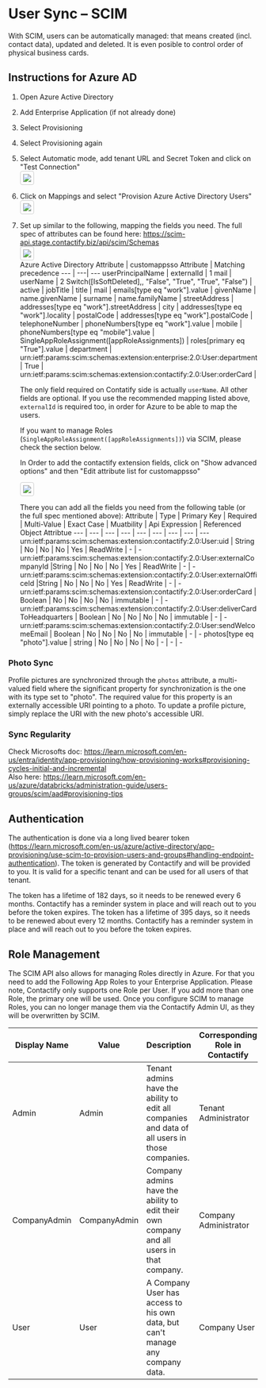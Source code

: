 # User Sync – SCIM

With SCIM, users can be automatically managed: that means created (incl. contact data), updated and deleted. It is even posible to control order of physical business cards.

## Instructions for Azure AD
1. Open Azure Active Directory
2. Add Enterprise Application (if not already done)
3. Select Provisioning
4. Select Provisioning again
5. Select Automatic mode, add tenant URL and Secret Token and click on "Test Connection"  
    <img src="assets/scim-step-5.png" style="max-width: 750px; border: 1px solid #ccc!important; padding: 5px; border-radius: 4px;" />
6. Click on Mappings and select "Provision Azure Active Directory Users"  
    <img src="assets/scim-step-6.png" style="max-width: 750px; border: 1px solid #ccc!important; padding: 5px; border-radius: 4px;" />
7. Set up similar to the following, mapping the fields you need. The full spec of attributes can be found here: https://scim-api.stage.contactify.biz/api/scim/Schemas  
    <img src="assets/scim-step-7.png" style="max-width: 750px; border: 1px solid #ccc!important; padding: 5px; border-radius: 4px;" />  
    Azure Active Directory Attribute | customappsso Attribute | Matching precedence
    --- | ---| ---
    userPrincipalName | externalId | 1
    mail | userName | 2
    Switch([IsSoftDeleted],, "False", "True", "True", "False") | active |
    jobTitle | title |
    mail | emails[type eq "work"].value |
    givenName | name.givenName |
    surname | name.familyName |
    streetAddress | addresses[type eq "work"].streetAddress |
    city | addresses[type eq "work"].locality |
    postalCode | addresses[type eq "work"].postalCode |
    telephoneNumber | phoneNumbers[type eq "work"].value |
    mobile | phoneNumbers[type eq "mobile"].value |
    SingleAppRoleAssignment([appRoleAssignments]) | roles[primary eq "True"].value |
    department | urn:ietf:params:scim:schemas:extension:enterprise:2.0:User:department |
    True | urn:ietf:params:scim:schemas:extension:contactify:2.0:User:orderCard |

    The only field required on Contatify side is actually `userName`. All other fields are optional. If you use the recommended mapping listed above, `externalId` is required too, in order for Azure to be able to map the users.

    If you want to manage Roles (`SingleAppRoleAssignment([appRoleAssignments])`) via SCIM, please check the section below.

    In Order to add the contactify extension fields, click on "Show advanced options" and then "Edit attribute list for customappsso"

    <img src="assets/scim-step-7-1.png" style="max-width: 750px; border: 1px solid #ccc!important; padding: 5px; border-radius: 4px;" />

    There you can add all the fields you need from the following table (or the full spec mentioned above):
    Attribute | Type | Primary Key | Required | Multi-Value | Exact Case | Muatbility | Api Expression | Referenced Object Attribtue
    --- | --- | --- | --- | --- | --- | --- | --- | ---
    urn:ietf:params:scim:schemas:extension:contactify:2.0:User:uid | String | No | No | No | Yes | ReadWrite | - | -
    urn:ietf:params:scim:schemas:extension:contactify:2.0:User:externalCompanyId |String | No | No | No | Yes | ReadWrite | - | -
    urn:ietf:params:scim:schemas:extension:contactify:2.0:User:externalOfficeId |String | No | No | No | Yes | ReadWrite | - | -
    urn:ietf:params:scim:schemas:extension:contactify:2.0:User:orderCard | Boolean | No | No | No | No | immutable | - | -
    urn:ietf:params:scim:schemas:extension:contactify:2.0:User:deliverCardToHeadquarters | Boolean | No | No | No | No | immutable | - | -
    urn:ietf:params:scim:schemas:extension:contactify:2.0:User:sendWelcomeEmail | Boolean | No | No | No | No | immutable | - | -
    photos[type eq "photo"].value | string | No | No | No | No | - | - | -

### Photo Sync

Profile pictures are synchronized through the `photos` attribute, a multi-valued field where the significant property for synchronization is the one with its type set to "photo". The required value for this property is an externally accessible URI pointing to a photo. To update a profile picture, simply replace the URI with the new photo's accessible URI.

### Sync Regularity

Check Microsofts doc: https://learn.microsoft.com/en-us/entra/identity/app-provisioning/how-provisioning-works#provisioning-cycles-initial-and-incremental  
Also here: https://learn.microsoft.com/en-us/azure/databricks/administration-guide/users-groups/scim/aad#provisioning-tips

## Authentication

The authentication is done via a long lived bearer token (https://learn.microsoft.com/en-us/azure/active-directory/app-provisioning/use-scim-to-provision-users-and-groups#handling-endpoint-authentication). The token is generated by Contactify and will be provided to you. It is valid for a specific tenant and can be used for all users of that tenant.

The token has a lifetime of 182 days, so it needs to be renewed every 6 months. Contactify has a reminder system in place and will reach out to you before the token expires.
The token has a lifetime of 395 days, so it needs to be renewed about every 12 months. Contactify has a reminder system in place and will reach out to you before the token expires.

## Role Management

The SCIM API also allows for managing Roles directly in Azure. For that you need to add the Following App Roles to your Enterprise Application.
Please note, Contactify only supports one Role per User. If you add more than one Role, the primary one will be used.
Once you configure SCIM to manage Roles, you can no longer manage them via the Contactify Admin UI, as they will be overwritten by SCIM.

Display Name | Value | Description | Corresponding Role in Contactify
--- | --- | --- | ---
Admin | Admin | Tenant admins have the ability to edit all companies and data of all users in those companies. | Tenant Administrator
CompanyAdmin | CompanyAdmin | Company admins have the ability to edit their own company and all users in that company. | Company Administrator
User | User | A Company User has access to his own data, but can't manage any company data. | Company User
